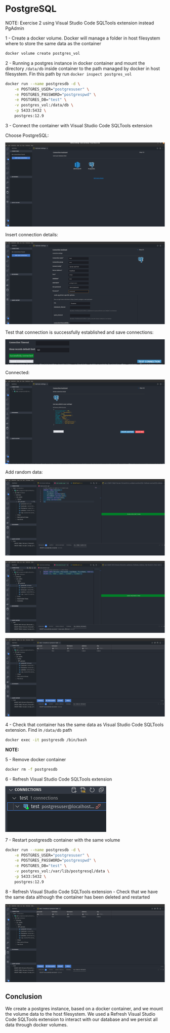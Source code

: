 # PostgreSQL

NOTE: Exercise 2 using Visual Studio Code SQLTools extension instead PgAdmin

1 - Create a docker volume. Docker will manage a folder in host filesystem where to store the same data as the container

```bash
docker volume create postgres_vol
```

2 - Running a postgres instance in docker container and mount the directory `/data/db` inside container to the path managed by docker in host filesystem. Fin this path by run `docker inspect postgres_vol`

```bash
docker run --name postgresdb -d \
    -e POSTGRES_USER="postgresuser" \
    -e POSTGRES_PASSWORD="postgrespwd" \
    -e POSTGRES_DB="test" \
    -v postgres_vol:/data/db \
    -p 5433:5432 \
    postgres:12.9
```

3 - Connect the container with Visual Studio Code SQLTools extension

Choose PostgreSQL:

![setup connection](/training-material/kubedev/006-Module7-Docker-first-module/docker-exercises/exercise_1_and_2/postgresql/postgres.png)

Insert connection details:

![setup connection1](/training-material/kubedev/006-Module7-Docker-first-module/docker-exercises/exercise_1_and_2/postgresql/postgres1.png)

Test that connection is successfully established and save connections:

![setup connection1](/training-material/kubedev/006-Module7-Docker-first-module/docker-exercises/exercise_1_and_2/postgresql/postgres2.png)

Connected:

![setup connection1](/training-material/kubedev/006-Module7-Docker-first-module/docker-exercises/exercise_1_and_2/postgresql/postgres3.png)

Add random data:

![setup connection1](/training-material/kubedev/006-Module7-Docker-first-module/docker-exercises/exercise_1_and_2/postgresql/postgres4.png)

![setup connection1](/training-material/kubedev/006-Module7-Docker-first-module/docker-exercises/exercise_1_and_2/postgresql/postgres4.1.png)

![setup connection1](/training-material/kubedev/006-Module7-Docker-first-module/docker-exercises/exercise_1_and_2/postgresql/postgres4.2.png)

4 - Check that container has the same data as Visual Studio Code SQLTools extension. Find in `/data/db` path

```bash
docker exec -it postgresdb /bin/bash
```

**NOTE:**

5 - Remove docker container

```bash
docker rm -f postgresdb
```

6 - Refresh Visual Studio Code SQLTools extension

![setup connection1](/training-material/kubedev/006-Module7-Docker-first-module/docker-exercises/exercise_1_and_2/postgresql/postgres5.png)

7 - Restart postgresdb container with the same volume

```bash
docker run --name postgresdb -d \
    -e POSTGRES_USER="postgresuser" \
    -e POSTGRES_PASSWORD="postgrespwd" \
    -e POSTGRES_DB="test" \
    -v postgres_vol:/var/lib/postgresql/data \
    -p 5433:5432 \
    postgres:12.9
```

8 - Refresh Visual Studio Code SQLTools extension - Check that we have the same data although the container has been deleted and restarted

![setup connection1](/training-material/kubedev/006-Module7-Docker-first-module/docker-exercises/exercise_1_and_2/postgresql/postgres4.2.png)

## Conclusion

We create a postgres instance, based on a docker container, and we mount the volume data to the host filesystem. We used a Refresh Visual Studio Code SQLTools extension to interact with our database and we persist all data through docker volumes.

